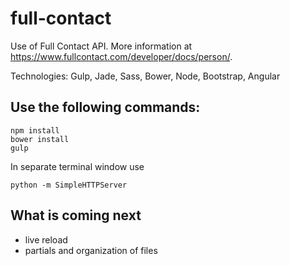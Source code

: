 # full-contact

Use of Full Contact API. More information at https://www.fullcontact.com/developer/docs/person/.

Technologies: Gulp, Jade, Sass, Bower, Node, Bootstrap, Angular

## Use the following commands:
```
npm install
bower install
gulp
```
In separate terminal window use

```
python -m SimpleHTTPServer
```

## What is coming next
* live reload
* partials and organization of files

